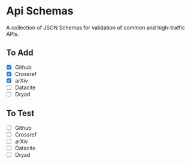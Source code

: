 # Api Schemas

A collection of JSON Schemas for validation of common and high-traffic APIs.

## To Add

- [x] Github
- [x] Crossref
- [x] arXiv
- [ ] Datacite
- [ ] Dryad

## To Test

- [ ] Github
- [ ] Crossref
- [ ] arXiv
- [ ] Datacite
- [ ] Dryad